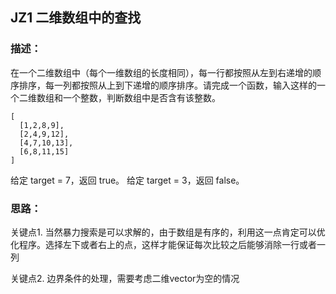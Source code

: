 ## JZ1 二维数组中的查找
### 描述：
在一个二维数组中（每个一维数组的长度相同），每一行都按照从左到右递增的顺序排序，每一列都按照从上到下递增的顺序排序。请完成一个函数，输入这样的一个二维数组和一个整数，判断数组中是否含有该整数。
```
[
  [1,2,8,9],
  [2,4,9,12],
  [4,7,10,13],
  [6,8,11,15]
]
```
给定 target = 7，返回 true。
给定 target = 3，返回 false。

### 思路：
关键点1. 当然暴力搜索是可以求解的，由于数组是有序的，利用这一点肯定可以优化程序。选择左下或者右上的点，这样才能保证每次比较之后能够消除一行或者一列

关键点2. 边界条件的处理，需要考虑二维vector为空的情况

